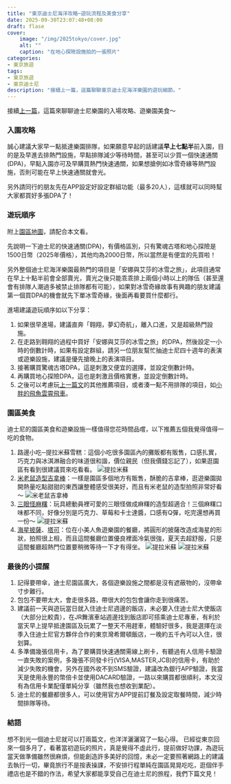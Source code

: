 ```yaml
---
title: "東京迪士尼海洋攻略─遊玩流程及美食分享"
date: 2025-09-30T23:07:48+08:00
draft: flase
cover:
    image: "/img/2025tokyo/cover.jpg"
    alt: ""
    caption: "在地心探險設施拍的一張照片"
categories: 
- 東京旅遊
tags: 
- 東京旅遊
- 東京迪士尼
description: "接續上一篇，這篇聊聊東京迪士尼海洋樂園的遊玩細節。"
---
```


接續[上一篇](https://fgzblog.com/zh-tw/2025/09/%E6%9D%B1%E4%BA%AC%E8%BF%AA%E5%A3%AB%E5%B0%BC%E6%B5%B7%E6%B4%8B%E6%A8%82%E5%9C%92%E5%BF%83%E5%BE%97%E6%8E%A8%E8%96%A6%E4%BA%94%E5%80%8B%E9%81%8A%E6%A8%82%E8%A8%AD%E6%96%BD/)，這篇來聊聊迪士尼樂園的入場攻略、遊樂園美食～

### 入園攻略

誠心建議大家早一點抵達樂園排隊，如果願意早起的話建議**早上七點半**前入園，目的是及早進去排熱門設施，早點排隊減少等待時間，甚至可以少買一個快速通關(DPA)，早點入園亦可及早購買熱門快速通關，如果想搶例如冰雪奇緣等熱門設施，否則可能在早上快速通關就會光。

另外請同行的朋友先在APP設定好設定群組功能（最多20人），這樣就可以同時幫大家都買好多張DPA了！

### 遊玩順序

附上[園區地圖](https://media2.tokyodisneyresort.jp/home/download/map/TDS_map_tc.pdf)，請配合本文看。

先說明一下迪士尼的快速通關(DPA)，有價格區別，只有驚魂古塔和地心探險是1500日幣（2025年價格），其他均為2000日幣，所以當然是有便宜的先買啦！

另外整個迪士尼海洋樂園最熱門的項目是「安娜與艾莎的冰雪之旅」，此項目通常在早上十點半前會全部賣光，賣光之後只能乖乖排上兩個小時以上的隊伍（甚至還會有排隊人潮過多被禁止排隊都有可能），如果對冰雪奇緣故事有興趣的朋友建議第一個買DPA的機會就先下單冰雪奇緣，後面再看要買什麼都行。

進場建議遊玩順序如以下分享：
1. 如果很早進場，建議直奔「翱翔，夢幻奇航」，離入口進，又是超級熱門設施。
2. 在走路到翱翔的過程中買好「安娜與艾莎的冰雪之旅」的DPA，然後設定一小時的倒數計時，如果有設定群組，請另一位朋友幫忙抽迪士尼四十週年的表演或遊樂設施，建議是優先搶晚上的表演項目。
3. 接著購買驚魂古塔DPA，這是刺激又便宜的選擇，並設定倒數計時。
4. 再購買地心探險DPA，這也是刺激且價格實惠，並設定倒數計時。
5. 之後可以考慮玩[上一篇文](https://fgzblog.com/zh-tw/2025/09/%E6%9D%B1%E4%BA%AC%E8%BF%AA%E5%A3%AB%E5%B0%BC%E6%B5%B7%E6%B4%8B%E6%A8%82%E5%9C%92%E5%BF%83%E5%BE%97%E6%8E%A8%E8%96%A6%E4%BA%94%E5%80%8B%E9%81%8A%E6%A8%82%E8%A8%AD%E6%96%BD/)的其他推薦項目，或者湊一點不用排隊的項目，如[小胖的飛魚雲霄飛車](https://www.tokyodisneyresort.jp/tc/tds/attraction/detail/237/)。

### 園區美食
迪士尼的園區美食和遊樂設施一樣值得您花時間品嚐，以下推薦五個我覺得值得一吃的食物。

1. 路邊小吃─提拉米蘇雪糕：這個小吃很多園區內的攤販都有販售，口感扎實，巧克力與冰淇淋融合的味道很和諧，價位親民（但我價錢忘記了），如果逛園區有看到很建議買來吃看看。
![提拉米蘇](/img/2025tokyo/disney_cake.jpg)
2. [米老鼠造型吉拿棒](https://www.tokyodisneyresort.jp/en/food/1632/)：一樣是園區多個地方有販售，酥脆的吉拿棒，逛遊樂園拋開熱量吃點甜甜的東西讓整體感受很美好，而且有米老鼠的造型拍照非常好看～
![米老鼠吉拿棒](/img/2025tokyo/churro.jpg)
3. [三眼怪麻糬](https://www.tokyodisneyresort.jp/en/food/1779/)：玩具總動員裡可愛的三眼怪做成麻糬的造型超適合！三個麻糬口味都不同，好像分別是巧克力、草莓和卡士達醬，口感有Q彈，吃完還想再買一份～
![提拉米蘇](/img/2025tokyo/threeeyes.jpg)
4. [海星披薩](https://www.tokyodisneyresort.jp/en/food/3954/)、[塔可](https://www.tokyodisneyresort.jp/en/food/3983/)：位在小美人魚遊樂園的餐廳，將圓形的披薩改造成海星的形狀，拍照很上相，而且這間餐廳位置優良裡面冷氣很強，夏天去超舒服，只是這間餐廳超熱門位置要稍微等待一下才有得坐。
![提拉米蘇](/img/2025tokyo/starpizza.jpg)
![提拉米蘇](/img/2025tokyo/tuco.jpg)

### 最後的小提醒

1. 記得要帶傘，迪士尼園區廣大，各個遊樂設施之間都是沒有遮蔽物的，沒帶傘寸步難行。
2. 包包不要帶太大，會走很多路，帶很大的包包會讓你走到很痛苦。
3. 建議前一天與遊玩當日就入住迪士尼週邊的飯店，未必要入住迪士尼大使飯店（大部分比較貴），在JR舞濱車站週邊找到飯店即可搭乘迪士尼專車，有利於當天早上提早抵達園區及玩累了一整天不用趕車，體驗好很多，我是選擇在淡季入住迪士尼官方夥伴合作的東京灣希爾頓飯店，一晚約五千內可以入住，很划算。
4. 多準備幾張信用卡，為了要購買快速通關需線上刷卡，有聽過有人信用卡驗證一直失敗的案例，多幾張不同發卡行(VISA,MASTER,JCB)的信用卡，有助於減少失敗的機會，另外在國外收不到SMS驗證，建議改為銀行APP驗證，我當天是使用永豐的幣倍卡並使用DACARD驗證，一路以來購買都很順利，本文沒有為信用卡業配僅單純分享（雖然我也想收到業配）。
5. 迪士尼的餐廳都很多人，可以使用官方APP提前訂餐及設定取餐時間，減少時間排隊等待。

### 結語

想不到光一個迪士尼就可以打兩篇文，也洋洋灑灑寫了一點心得。
已經從東京回來一個多月了，看著當初遊玩的照片，真是覺得不虛此行，提前做好功課，為遊玩當天做準備雖然很麻煩，但能創造許多美好的回憶，未必一定要照著網路上的建議去執行一切，畢竟旅行不是按表操課，不安排行程單純在園區晃晃吃吃，逛個伴手禮店也是不錯的作法，希望大家都能享受自己在迪士尼的旅程，我們下篇文見！